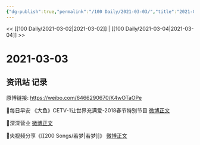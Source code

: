```yaml
---
{"dg-publish":true,"permalink":"/100 Daily/2021-03-03/","title":"2021-03-03","created":"2023-04-09T14:45:42.173+08:00","updated":"2023-04-09T14:46:09.420+08:00"}
---
```



<< [[100 Daily/2021-03-02\|2021-03-02]] | [[100 Daily/2021-03-04\|2021-03-04]] >>

# 2021-03-03

## 资讯站 记录

原博链接: https://weibo.com/6466290670/K4wOTaOPe

🌟每日早安
《大鱼》CETV-1让世界充满爱-2018春节特别节目 [微博正文](https://m.weibo.cn/6466290670/4610580344212127)

🌟深深营业 [微博正文](https://m.weibo.cn/6466290670/4610780903774387)

🌟央视频分享《[[200 Songs/若梦\|若梦]]》 [微博正文](https://m.weibo.cn/6466290670/4610808066347700)
